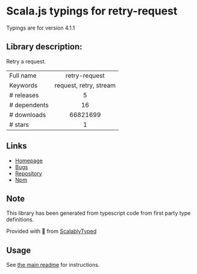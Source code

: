 
# Scala.js typings for retry-request

Typings are for version 4.1.1

## Library description:
Retry a request.

|                    |                 |
| ------------------ | :-------------: |
| Full name          | retry-request |
| Keywords           | request, retry, stream |
| # releases         | 5 |
| # dependents       | 16 |
| # downloads        | 66821699 |
| # stars            | 1 |

## Links
- [Homepage](https://github.com/stephenplusplus/retry-request#readme)
- [Bugs](https://github.com/stephenplusplus/retry-request/issues)
- [Repository](https://github.com/stephenplusplus/retry-request)
- [Npm](https://www.npmjs.com/package/retry-request)
    


## Note
This library has been generated from typescript code from first party type definitions.

Provided with :purple_heart: from [ScalablyTyped](https://github.com/oyvindberg/ScalablyTyped)

## Usage
See [the main readme](../../readme.md) for instructions.


